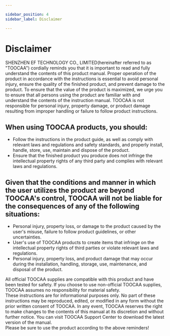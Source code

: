 ```yaml
---

sidebar_position: 4
sidebar_label: Disclaimer

---
```

# Disclaimer
SHENZHEN EF TECHNOLOGY CO., LIMITED(hereinafter referred to as "TOOCAA") cordially reminds you that it is important to read and fully understand the contents of this product manual. Proper operation of the product in accordance with the instructions is essential to avoid personal injury, ensure the quality of the finished product, and prevent damage to the product. To ensure that the value of the product is maximized, we urge you to ensure that all persons using the product are familiar with and understand the contents of the instruction manual. TOOCAA is not responsible for personal injury, property damage, or product damage resulting from improper handling or failure to follow product instructions.

  
## When using TOOCAA products, you should:
- Follow the instructions in the product guide, as well as comply with relevant laws and regulations and safety standards, and properly install, handle, store, use, maintain and dispose of the product.  
- Ensure that the finished product you produce does not infringe the intellectual property rights of any third party and complies with relevant laws and regulations.  

## Given that the conditions and manner in which the user utilizes the product are beyond TOOCAA's control, TOOCAA will not be liable for the consequences of any of the following situations:
- Personal injury, property loss, or damage to the product caused by the user's misuse, failure to follow product guidelines, or other uncertainties.  
- User's use of TOOCAA products to create items that infringe on the intellectual property rights of third parties or violate relevant laws and regulations.  
- Personal injury, property loss, and product damage that may occur during the installation, handling, storage, use, maintenance, and disposal of the product.  


  
All official TOOCAA supplies are compatible with this product and have been tested for safety. If you choose to use non-official TOOCAA supplies, TOOCAA assumes no responsibility for material safety.  
These instructions are for informational purposes only. No part of these instructions may be reproduced, edited, or modified in any form without the prior written consent of TOOCAA. In any event, TOOCAA reserves the right to make changes to the contents of this manual at its discretion and without further notice. You can visit TOOCAA Support Center to download the latest version of the manual.  
Please be sure to use the product according to the above reminders!
